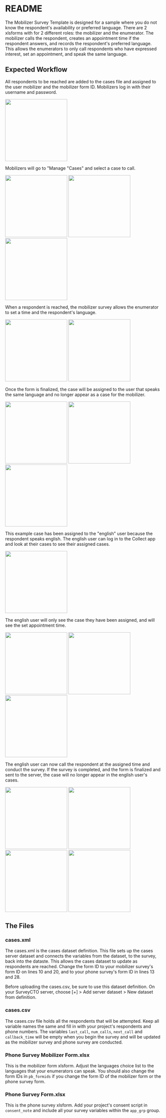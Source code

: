 # README
The Mobilizer Survey Template is designed for a sample where you do not know the respondent's availability or preferred language. There are 2 xlsforms with for 2 different roles: the mobilizer and the enumerator. The mobilizer calls the respondent, creates an appointment time if the respondent answers, and records the respondent's preferred language. This allows the enumerators to only call respondents who have expressed interest, set an appointment, and speak the same language.

## Expected Workflow
All respondents to be reached are added to the cases file and assigned to the user mobilizer and the mobilizer form ID. Mobilizers log in with their username and password.

<img src="https://github.com/PovertyAction/SurveyCTO-Templates/blob/master/Mobilizer%20Survey%20Template/readme%20images/mobilizer%20login.jpg" width="200" />

Mobilizers will go to "Manage "Cases" and select a case to call.

<img src="https://github.com/PovertyAction/SurveyCTO-Templates/blob/master/Mobilizer%20Survey%20Template/readme%20images/manage%20cases.jpg" width="200" /> <img src="https://github.com/PovertyAction/SurveyCTO-Templates/blob/master/Mobilizer%20Survey%20Template/readme%20images/cases%20screen.jpg" width="200" /> <img src="https://github.com/PovertyAction/SurveyCTO-Templates/blob/master/Mobilizer%20Survey%20Template/readme%20images/case%20101.jpg" width="200" />

When a respondent is reached, the mobilizer survey allows the enumerator to set a time and the respondent's language.

<img src="https://github.com/PovertyAction/SurveyCTO-Templates/blob/master/Mobilizer%20Survey%20Template/readme%20images/appointment%20screen.jpg" width="200" /> <img src="https://github.com/PovertyAction/SurveyCTO-Templates/blob/master/Mobilizer%20Survey%20Template/readme%20images/appointment%20english.jpg" width="200" /> 

Once the form is finalized, the case will be assigned to the user that speaks the same language and no longer appear as a case for the mobilizer.

<img src="https://github.com/PovertyAction/SurveyCTO-Templates/blob/master/Mobilizer%20Survey%20Template/readme%20images/finalize%20form.jpg" width="200" /> <img src="https://github.com/PovertyAction/SurveyCTO-Templates/blob/master/Mobilizer%20Survey%20Template/readme%20images/manage%20cases.jpg" width="200" /> <img src="https://github.com/PovertyAction/SurveyCTO-Templates/blob/master/Mobilizer%20Survey%20Template/readme%20images/mobilizer%20cases%20updated.jpg" width="200" /> 

This example case has been assigned to the "english" user because the respondent speaks english. The english user can log in to the Collect app and look at their cases to see their assigned cases.

<img src="https://github.com/PovertyAction/SurveyCTO-Templates/blob/master/Mobilizer%20Survey%20Template/readme%20images/english%20login.jpg" width="200" /> 

The english user will only see the case they have been assigned, and will see the set appointment time.

<img src="https://github.com/PovertyAction/SurveyCTO-Templates/blob/master/Mobilizer%20Survey%20Template/readme%20images/manage%20cases.jpg" width="200" /> <img src="https://github.com/PovertyAction/SurveyCTO-Templates/blob/master/Mobilizer%20Survey%20Template/readme%20images/case%20101%20english.jpg" width="200" /> <img src="https://github.com/PovertyAction/SurveyCTO-Templates/blob/master/Mobilizer%20Survey%20Template/readme%20images/callback%20time%20english.jpg" width="200" /> 

The english user can now call the respondent at the assigned time and conduct the survey. If the survey is completed, and the form is finalized and sent to the server, the case will no longer appear in the english user's cases.

<img src="https://github.com/PovertyAction/SurveyCTO-Templates/blob/master/Mobilizer%20Survey%20Template/readme%20images/consented.jpg" width="200" /> <img src="https://github.com/PovertyAction/SurveyCTO-Templates/blob/master/Mobilizer%20Survey%20Template/readme%20images/finalize%20form.jpg" width="200" /> <img src="https://github.com/PovertyAction/SurveyCTO-Templates/blob/master/Mobilizer%20Survey%20Template/readme%20images/manage%20cases.jpg" width="200" /> <img src="https://github.com/PovertyAction/SurveyCTO-Templates/blob/master/Mobilizer%20Survey%20Template/readme%20images/no%20cases%20english.jpg" width="200" /> 


## The Files

### cases.xml

The cases.xml is the cases dataset definition. This file sets up the cases server dataset and connects the variables from the dataset, to the survey, back into the dataste. This allows the cases dataset to update as respondents are reached. Change the form ID to your mobilizer survey's form ID on lines 10 and 20, and to your phone survey's form ID in lines 13 and 28.

Before uploading the cases.csv, be sure to use this dataset definition. On your SurveyCTO server, choose [+] > Add server dataset > New dataset from definition.

### cases.csv

The cases.csv file holds all the respondents that will be attempted. Keep all variable names the same and fill in with your project's respondents and phone numbers. The variables `last_call`, `num_calls`, `next_call` and `callback_time` will be empty when you begin the survey and will be updated as the mobilizer survey and phone survey are conducted.

### Phone Survey Mobilizer Form.xlsx

This is the mobilizer form xlsform. Adjust the languages choice list to the languages that your enumerators can speak. You should also change the form IDs in `pb_formids` if you change the form ID of the mobilizer form or the phone survey form. 

### Phone Survey Form.xlsx

This is the phone survey xlsform. Add your project's consent script in `consent_note` and include all your survey variables within the `app_grp` group. 
